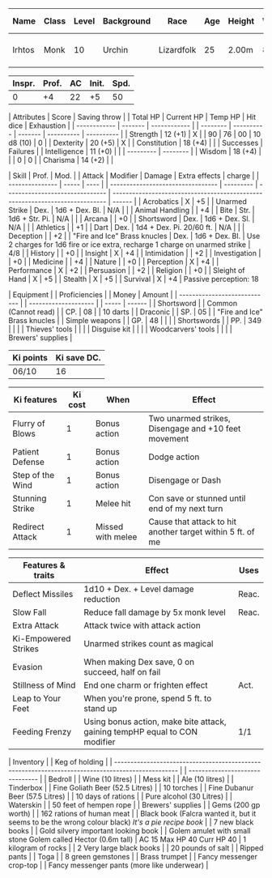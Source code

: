 | Name   | Class | Level | Background | Race       | Age | Height | Weight | Eyes  | Scales | Frills | Birthday       | Year | Constellation | Current date        |
| ------ | ----- | ----- | ---------- | ---------- | --- | ------ | ------ | ----- | ------ | ------ | -------------- | ---- | ------------- | ------------------- |
| Irhtos | Monk  | 10    | Urchin     | Lizardfolk | 25  | 2.00m  | 89kg   | XXXXX | Green  | None   | 13th of spring | 8006 | XXXXXXXXXXXXX | 8031 57th of autumn |

| Inspr. | Prof. | AC  | Init. | Spd. |
| ------ | ----- | --- | ----- | ---- |
| 0      | +4    | 22  | +5    | 50   | (22 AC normally, 17 if surrounded)

| Attributes   | Score   | Saving throw |  | Total HP | Current HP | Temp HP | Hit dice   | Exhaustion |
| ------------ | ------- | ------------ |  | -------- | ---------- | ------- | ---------- | ---------- |
| Strength     | 12 (+1) | X            |  | 90       | 76         | 00      | 10 d8 (10) | 0          |
| Dexterity    | 20 (+5) | X            |
| Constitution | 18 (+4) |              |  | Successes | Failures |
| Intelligence | 11 (+0) |              |  | --------- | -------- |
| Wisdom       | 18 (+4) |              |  | 0         | 0        |
| Charisma     | 14 (+2) |              |

| Skill           | Prof. | Mod. |  | Attack                            | Modifier  | Damage                          | Extra effects                                                                | charge |
| --------------- | ----- | ---- |  | --------------------------------- | --------- | ------------------------------- | ---------------------------------------------------------------------------- | ------ |
| Acrobatics      | X     | +5   |  | Unarmed Strike                    | Dex.      | 1d6 + Dex. Bl.                  | N/A                                                                          |        |
| Animal Handling |       | +4   |  | Bite                              | Str.      | 1d6 + Str. Pi.                  | N/A                                                                          |        |
| Arcana          |       | +0   |  | Shortsword                        | Dex.      | 1d6 + Dex. Sl.                  | N/A                                                                          |        |
| Athletics       |       | +1   |  | Dart                              | Dex.      | 1d4 + Dex. Pi. 20/60 ft.        | N/A                                                                          |        |
| Deception       |       | +2   |  | "Fire and Ice" Brass knucles      | Dex.      | 1d6 + Dex. Bl.                  | Use 2 charges for 1d6 fire or ice extra, recharge 1 charge on unarmed strike | 4/8    |
| History         |       | +0   |
| Insight         | X     | +4   |
| Intimidation    |       | +2   |
| Investigation   |       | +0   |
| Medicine        |       | +4   |
| Nature          |       | +0   |
| Perception      | X     | +4   |
| Performance     | X     | +2   |
| Persuasion      |       | +2   |
| Religion        |       | +0   |
| Sleight of Hand | X     | +5   |
| Stealth         | X     | +5   |
| Survival        | X     | +4   | Passive perception: 18

| Equipment                    |  | Proficiencies        |  | Money | Amount |
| ---------------------------- |  | -------------------- |  | ----- | ------ |
| Shortsword                   |  | Common (Cannot read) |  | CP.   | 08     |
| 10 darts                     |  | Draconic             |  | SP.   | 05     |
| "Fire and Ice" Brass knucles |  | Simple weapons       |  | GP.   | 48     |
|                              |  | Shortswords          |  | PP.   | 349    |
|                              |  | Thieves' tools       |
|                              |  | Disguise kit         |
|                              |  | Woodcarvers' tools   |
|                              |  | Brewers' supplies    |

| Ki points | Ki save DC. |
| --------- | ----------- |
| 06/10     | 16          |

| Ki features      | Ki cost | When              | Effect                                                     |
| ---------------- | ------- | ----------------- | ---------------------------------------------------------- |
| Flurry of Blows  | 1       | Bonus action      | Two unarmed strikes, Disengage and +10 feet movement       |
| Patient Defense  | 1       | Bonus action      | Dodge action                                               |
| Step of the Wind | 1       | Bonus action      | Disengage or Dash                                          |
| Stunning Strike  | 1       | Melee hit         | Con save or stunned until end of my next turn              |
| Redirect Attack  | 1       | Missed with melee | Cause that attack to hit another target within 5 ft. of me |

| Features & traits    | Effect                                                                     | Uses  |
| -------------------- | -------------------------------------------------------------------------- | ----- |
| Deflect Missiles     | 1d10 + Dex. + Level damage reduction                                       | Reac. |
| Slow Fall            | Reduce fall damage by 5x monk level                                        | Reac. |
| Extra Attack         | Attack twice with attack action                                            |       |
| Ki-Empowered Strikes | Unarmed strikes count as magical                                           |       |
| Evasion              | When making Dex save, 0 on succeed, half on fail                           |       |
| Stillness of Mind    | End one charm or frighten effect                                           | Act.  |
| Leap to Your Feet    | When you're prone, spend 5 ft. to stand up                                 |       |
| Feeding Frenzy       | Using bonus action, make bite attack, gaining tempHP equal to CON modifier | 1/1   |

| Inventory                                                                                         |  | Keg of holding                  |
| ------------------------------------------------------------------------------------------------- |  | ------------------------------- |
| Bedroll                                                                                           |  | Wine (10 litres)                |
| Mess kit                                                                                          |  | Ale  (10 litres)                |
| Tinderbox                                                                                         |  | Fine Goliath Beer (52.5 Litres) |
| 10 torches                                                                                        |  | Fine Dubanur Beer (57.5 Litres) |
| 10 days of rations                                                                                |  | Pure alcohol (30 Litres)        |
| Waterskin                                                                                         |
| 50 feet of hempen rope                                                                            |
| Brewers' supplies                                                                                 |
| Gems (200 gp worth)                                                                               |
| 162 rations of human meat                                                                         |
| Black book (Falcra wanted it, but it seems to be the wrong colour black) *It's a pie recipe book* |
| 7 new black books                                                                                 |
| Gold silvery important looking book                                                               |
| Golem amulet with small stone Golem called Hector (0.6m tall)                                     | AC 15 Max HP 40 Curr HP 40
| 1 kilogram of rocks                                                                               |
| 2 Very large black books                                                                          |
| 20 pounds of salt                                                                                 |
| Ripped pants                                                                                      |
| Toga                                                                                              |
| 8 green gemstones                                                                                 |
| Brass trumpet                                                                                     |
| Fancy messenger crop-top                                                                          |
| Fancy messenger pants (more like underwear)                                                       |
